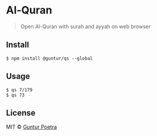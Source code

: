 # Al-Quran

> Open Al-Quran with surah and ayyah on web browser


## Install

```console
$ npm install @guntur/qs --global
```


## Usage

```console
$ qs 7/179
$ qs 73
```

## License

MIT © [Guntur Poetra](https://github.com/iguntur)
